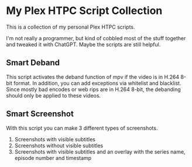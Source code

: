 # My Plex HTPC Script Collection

This is a collection of my personal Plex HTPC scripts.

I'm not really a programmer, but kind of cobbled most of the stuff together and tweaked it with ChatGPT. Maybe the scripts are still helpful.

## Smart Deband

This script activates the deband function of mpv if the video is in H.264 8-bit format. In addition, you can add exceptions via whitelist and blacklist. Since mostly bad encodes or web rips are in H.264 8-bit, the debanding should only be applied to these videos.

## Smart Screenshot

With this script you can make 3 different types of screenshots.

1. Screenshots with visible subtitles
2. Screenshots without visible subtitles
3. Screenshots with visible subtitles and an overlay with the series name, episode number and timestamp
